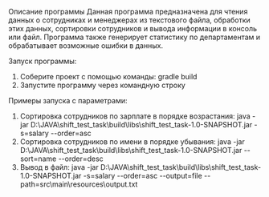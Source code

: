 Описание программы
Данная программа предназначена для чтения данных о сотрудниках и менеджерах из текстового файла, обработки этих данных, сортировки сотрудников и вывода информации в консоль или файл. Программа также генерирует статистику по департаментам и обрабатывает возможные ошибки в данных.

Запуск программы:
1. Соберите проект с помощью команды: gradle build
2. Запустите программу через командную строку

Примеры запуска с параметрами:
1. Сортировка сотрудников по зарплате в порядке возрастания: java -jar D:\JAVA\shift_test_task\build\libs\shift_test_task-1.0-SNAPSHOT.jar -s=salary --order=asc
2. Сортировка сотрудников по имени в порядке убывания: java -jar D:\JAVA\shift_test_task\build\libs\shift_test_task-1.0-SNAPSHOT.jar --sort=name --order=desc
3. Вывод в файл: java -jar D:\JAVA\shift_test_task\build\libs\shift_test_task-1.0-SNAPSHOT.jar -s=salary --order=asc --output=file --path=src\main\resources\output.txt
